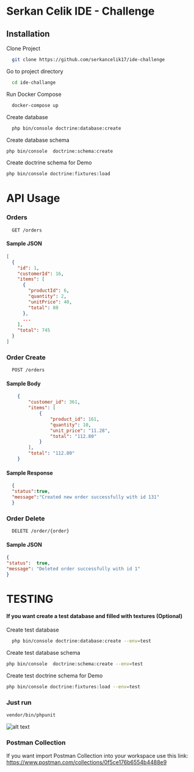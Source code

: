 
# Serkan Celik IDE - Challenge

## Installation

Clone Project

```bash
  git clone https://github.com/serkancelik17/ide-challenge
```

Go to project directory

```bash
  cd ide-challange
```

Run Docker Compose

```bash
  docker-compose up
```

Create database

```bash
  php bin/console doctrine:database:create
```

Create database schema

```bash
php bin/console  doctrine:schema:create
```

Create doctrine schema for Demo

```bash
php bin/console doctrine:fixtures:load
```

# API Usage

### Orders

```http
  GET /orders
```

#### Sample JSON
```json
[
  {
    "id": 1,
    "customerId": 16,
    "items": [
      {
        "productId": 6,
        "quantity": 2,
        "unitPrice": 40,
        "total": 80
      },
      ...
    ],
    "total": 745
  }
]
```

### Order Create

```http
  POST /orders
```
#### Sample Body
```json
    {
        "customer_id": 361,
        "items": [
            {
                "product_id": 161,
                "quantity": 10,
                "unit_price": "11.28",
                "total": "112.80"
            }
        ],
        "total": "112.80"
    }
```
#### Sample Response
```json
  {
  "status":true,
  "message":"Created new order successfully with id 131"
  }
```

### Order Delete

```http
  DELETE /order/{order}
```

#### Sample JSON
```json
{
"status":  true, 
"message": "Deleted order successfully with id 1"
}
```
# TESTING
#### If you want create a test database and filled with textures (Optional)

Create test database
```bash
  php bin/console doctrine:database:create --env=test
```

Create test database schema

```bash
php bin/console  doctrine:schema:create --env=test
```

Create test doctrine schema for Demo

```bash
php bin/console doctrine:fixtures:load --env=test
```
### Just run
```bash
vendor/bin/phpunit
```
![alt text](https://cdn.shopify.com/s/files/1/0057/5668/2355/files/Postman-logo-orange-2021_1155x.png?v=1637252529)
### Postman Collection
If you want import Postman Collection into your workspace use this link: https://www.postman.com/collections/0f5ce176b6554b4488e9

